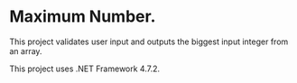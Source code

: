 # Maximum Number.
This project validates user input and outputs the biggest input integer from an array.

This project uses .NET Framework 4.7.2.